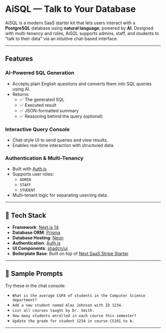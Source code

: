# AiSQL — Talk to Your Database

AiSQL is a modern SaaS starter kit that lets users interact with a **PostgreSQL** database using **natural language**, powered by **AI**. Designed with multi-tenancy and roles, AiSQL supports admins, staff, and students to "talk to their data" via an intuitive chat-based interface.

---

## Features

### AI-Powered SQL Generation
- Accepts plain English questions and converts them into SQL queries using AI.
- Returns:
  - ✅ The generated SQL
  - ✅ Executed result
  - ✅ JSON-formatted summary
  - ✅ Reasoning behind the query (optional)

### Interactive Query Console
- Chat-style UI to send queries and view results.
- Enables real-time interaction with structured data.

### Authentication & Multi-Tenancy
- Built with [Auth.js](https://authjs.dev/)
- Supports user roles:
  - `ADMIN`
  - `STAFF`
  - `STUDENT`
- Multi-tenant logic for separating user/org data.

---

## 🧱 Tech Stack

- **Framework**: [Next.js 14](https://nextjs.org/)
- **Database ORM**: [Prisma](https://www.prisma.io/)
- **Database Hosting**: [Neon](https://neon.tech/)
- **Authentication**: [Auth.js](https://authjs.dev/)
- **UI Components**: [shadcn/ui](https://ui.shadcn.com/)
- **Boilerplate Base**: Built on top of [Next SaaS Stripe Starter](https://github.com/colinhacks/next-saas-starter)

---

## 🧪 Sample Prompts

Try these in the chat console:

- `What is the average CGPA of students in the Computer Science department?`
- `Add a new student named Alex Johnson with ID 1234.`
- `List all courses taught by Dr. Smith.`
- `How many students enrolled in each course this semester?`
- `Update the grade for student 1234 in course CS101 to A.`

---
